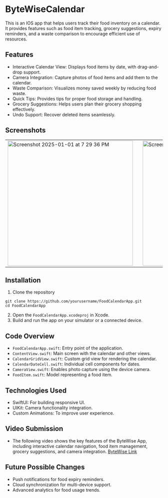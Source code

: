 # ByteWiseCalendar

This is an IOS app that helps users track their food inventory on a calendar. It provides features such as food item tracking, grocery suggestions, expiry reminders, and a waste comparison to encourage efficient use of resources.

## Features
- Interactive Calendar View: Displays food items by date, with drag-and-drop support.
- Camera Integration: Capture photos of food items and add them to the calendar.
- Waste Comparison: Visualizes money saved weekly by reducing food waste.
- Quick Tips: Provides tips for proper food storage and handling.
- Grocery Suggestions: Helps users plan their grocery shopping effectively.
- Undo Support: Recover deleted items seamlessly.

## Screenshots
<table align="center">
  <tr>
    <td>
      <img
        width="400"
        alt="Screenshot 2025-01-01 at 7 29 36 PM"
        src="https://github.com/user-attachments/assets/3bdf878d-b7ba-4e14-b868-784237c98135"
      />
    </td>
    <td style="width: 100px;"></td> 
    <td>
      <img
        width="400"
        alt="Screenshot 2025-01-01 at 7 30 45 PM"
        src="https://github.com/user-attachments/assets/03041c9f-4cd7-48f1-a09d-8b08b14e32e8"
      />
    </td>
  </tr>
</table>


## Installation
1. Clone the repository
```
git clone https://github.com/yourusername/FoodCalendarApp.git
cd FoodCalendarApp
```
2. Open the `FoodCalendarApp.xcodeproj` in Xcode.
3. Build and run the app on your simulator or a connected device.


## Code Overview
- `FoodCalendarApp.swift`: Entry point of the application.
- `ContentView.swift`: Main screen with the calendar and other views.
- `CalendarGridView.swift`: Custom grid view for rendering the calendar.
- `CalendarDateCell.swift`: Individual cell components for dates.
- `CameraView.swift`: Enables photo capture using the device camera.
- `FoodItem.swift`: Model representing a food item.


## Technologies Used
- SwiftUI: For building responsive UI.
- UIKit: Camera functionality integration.
- Custom Animations: To improve user experience.


## Video Submission
- The following video shows the key features of the ByteWise App, including interactive calendar navigation, food item management, grocery suggestions, and camera integration.
[ByteWise Link](https://youtu.be/2-h6cwwBjss?si=w_xulkL35c8tVkn9)

## Future Possible Changes
- Push notifications for food expiry reminders.
- Cloud synchronization for multi-device support.
- Advanced analytics for food usage trends.
